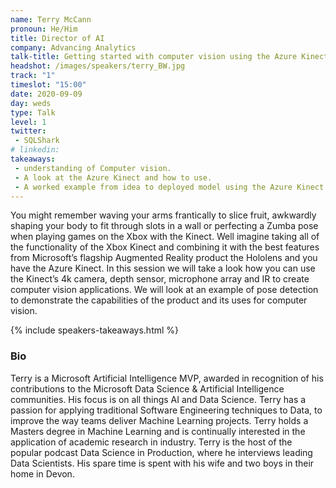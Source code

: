 ```yaml
---
name: Terry McCann
pronoun: He/Him
title: Director of AI
company: Advancing Analytics
talk-title: Getting started with computer vision using the Azure Kinect
headshot: /images/speakers/terry_BW.jpg
track: "1"
timeslot: "15:00"
date: 2020-09-09
day: weds
type: Talk
level: 1
twitter:
 - SQLShark
# linkedin: 
takeaways:
 - understanding of Computer vision.
 - A look at the Azure Kinect and how to use.
 - A worked example from idea to deployed model using the Azure Kinect.
---
```

<p>You might remember waving your arms frantically to slice fruit, awkwardly shaping your body to fit through slots in a wall or perfecting a Zumba pose when playing games on the Xbox with the Kinect. Well imagine taking all of the functionality of the Xbox Kinect and combining it with the best features from Microsoft’s flagship Augmented Reality product the Hololens and you have the Azure Kinect. In this session we will take a look how you can use the Kinect’s 4k camera, depth sensor, microphone array and IR to create computer vision applications. We will look at an example of pose detection to demonstrate the capabilities of the product and its uses for computer vision. 
</p>

{% include speakers-takeaways.html %}

<h3>Bio</h3>
<p>Terry is a Microsoft Artificial Intelligence MVP, awarded in recognition of his contributions to the Microsoft Data Science & Artificial Intelligence communities. His focus is on all things AI and Data Science. Terry has a passion for applying traditional Software Engineering techniques to Data, to improve the way teams deliver Machine Learning projects. Terry holds a Masters degree in Machine Learning and is continually interested in the application of academic research in industry. Terry is the host of the popular podcast Data Science in Production, where he interviews leading Data Scientists. His spare time is spent with his wife and two boys in their home in Devon.</p>